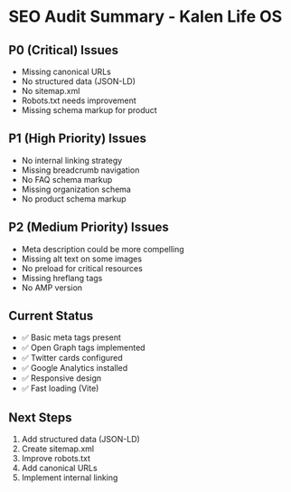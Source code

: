 # SEO Audit Summary - Kalen Life OS

## P0 (Critical) Issues
- Missing canonical URLs
- No structured data (JSON-LD)
- No sitemap.xml
- Robots.txt needs improvement
- Missing schema markup for product

## P1 (High Priority) Issues
- No internal linking strategy
- Missing breadcrumb navigation
- No FAQ schema markup
- Missing organization schema
- No product schema markup

## P2 (Medium Priority) Issues
- Meta description could be more compelling
- Missing alt text on some images
- No preload for critical resources
- Missing hreflang tags
- No AMP version

## Current Status
- ✅ Basic meta tags present
- ✅ Open Graph tags implemented
- ✅ Twitter cards configured
- ✅ Google Analytics installed
- ✅ Responsive design
- ✅ Fast loading (Vite)

## Next Steps
1. Add structured data (JSON-LD)
2. Create sitemap.xml
3. Improve robots.txt
4. Add canonical URLs
5. Implement internal linking
